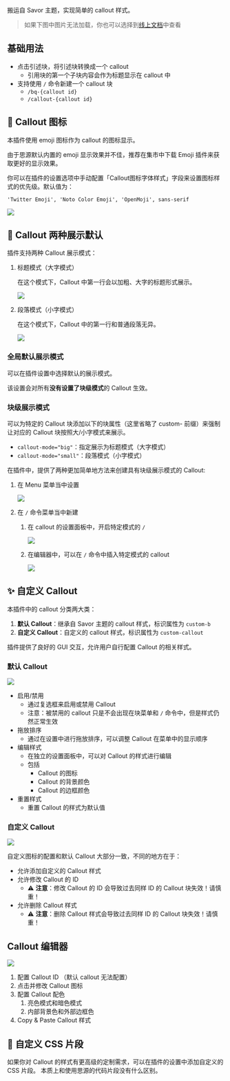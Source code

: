 搬运自 Savor 主题，实现简单的 callout 样式。

> 如果下图中图片无法加载，你也可以选择到[线上文档](https://flowus.cn/share/e1961b24-8bf9-4d2f-9ca4-794d81824524?code=80RAFK)中查看

## 基础用法

- 点击引述块，将引述块转换成一个 callout
  - 引用块的第一个子块内容会作为标题显示在 callout 中
- 支持使用 `/` 命令新建一个 callout 块
  - `/bq-{callout id}`
  - `/callout-{callout id}`


## 🎨 Callout 图标

本插件使用 emoji 图标作为 callout 的图标显示。

由于思源默认内置的 emoji 显示效果并不佳，推荐在集市中下载 Emoji 插件来获取更好的显示效果。

你可以在插件的设置选项中手动配置「Callout图标字体样式」字段来设置图标样式的优先级。默认值为：

```
'Twitter Emoji', 'Noto Color Emoji', 'OpenMoji', sans-serif
```

![](asset/emoji-font.png)

## 🔋 Callout 两种展示默认

插件支持两种 Callout 展示模式：

1. 标题模式（大字模式）

    在这个模式下，Callout 中第一行会以加粗、大字的标题形式展示。

    ![](asset/big-mode.png)
2. 段落模式（小字模式）

    在这个模式下，Callout 中的第一行和普通段落无异。

    ![](asset/small-mode.png)

### 全局默认展示模式

可以在插件设置中选择默认的展示模式。

该设置会对所有**没有设置了块级模式**的 Callout 生效。

### 块级展示模式

可以为特定的 Callout 块添加以下的块属性（这里省略了 custom- 前缀）来强制让对应的 Callout 块按照大/小字模式来展示。

* `callout-mode="big"`：指定展示为标题模式（大字模式）
* `callout-mode="small"`：段落模式（小字模式）

在插件中，提供了两种更加简单地方法来创建具有块级展示模式的 Callout:

1. 在 Menu 菜单当中设置

    ![](asset/mode-menu.png)

2. 在 `/` 命令菜单当中新建

    1. 在 callout 的设置面板中，开启特定模式的 `/`

        ![](asset/mode-slash-set.png)

    2. 在编辑器中，可以在 `/` 命令中插入特定模式的 callout

        ![](asset/mode-slash-insert.png)


## ✨ 自定义 Callout

本插件中的 callout 分类两大类：

1. **默认 Callout**：继承自 Savor 主题的 callout 样式，标识属性为 `custom-b`
2. **自定义 Callout**：自定义的 callout 样式，标识属性为 `custom-callout`

插件提供了良好的 GUI 交互，允许用户自行配置 Callout 的相关样式。

### 默认 Callout

![](asset/default-callout.png)

- 启用/禁用
  - 通过复选框来启用或禁用 Callout
  - 注意：被禁用的 callout 只是不会出现在块菜单和 `/` 命令中，但是样式仍然正常生效
- 拖放排序
  - 通过在设置中进行拖放排序，可以调整 Callout 在菜单中的显示顺序
- 编辑样式
  - 在独立的设置面板中，可以对 Callout 的样式进行编辑
  - 包括
    - Callout 的图标
    - Callout 的背景颜色
    - Callout 的边框颜色
- 重置样式
  - 重置 Callout 的样式为默认值

### 自定义 Callout

![](asset/custom-callout.png)

自定义图标的配置和默认 Callout 大部分一致，不同的地方在于：

- 允许添加自定义的 Callout 样式
- 允许修改 Callout 的 ID
  - ⚠️ **注意**：修改 Callout 的 ID 会导致过去同样 ID 的 Callout 块失效！请慎重！
- 允许删除 Callout 样式
  - ⚠️ **注意**：删除 Callout 样式会导致过去同样 ID 的 Callout 块失效！请慎重！

## Callout 编辑器

![](asset/editor.png)

1. 配置 Callout ID （默认 callout 无法配置）
2. 点击并修改 Callout 图标
3. 配置 Callout 配色
   1. 亮色模式和暗色模式
   2. 内部背景色和外部边框色
4. Copy & Paste Callout 样式

## 🎨 自定义 CSS 片段

如果你对 Callout 的样式有更高级的定制需求，可以在插件的设置中添加自定义的 CSS 片段。
本质上和使用思源的代码片段没有什么区别。

